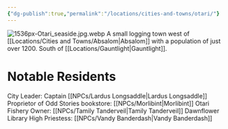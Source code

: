 ```yaml
---
{"dg-publish":true,"permalink":"/locations/cities-and-towns/otari/"}
---
```


![1536px-Otari_seaside.jpg.webp](/img/user/Images/1536px-Otari_seaside.jpg.webp)
A small logging town west of [[Locations/Cities and Towns/Absalom\|Absalom]] with a population of just over 1200. South of [[Locations/Gauntlight\|Gauntlight]].

# Notable Residents
City Leader: Captain [[NPCs/Lardus Longsaddle\|Lardus Longsaddle]]
Proprietor of Odd Stories bookstore: [[NPCs/Morlibint\|Morlibint]]
Otari Fishery Owner: [[NPCs/Tamily Tanderveil\|Tamily Tanderveil]]
Dawnflower Library High Priestess: [[NPCs/Vandy Banderdash\|Vandy Banderdash]]
